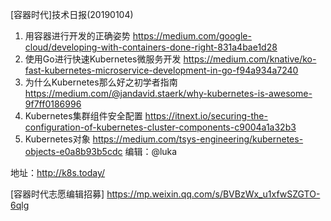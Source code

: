[容器时代]技术日报(20190104)

1. 用容器进行开发的正确姿势 https://medium.com/google-cloud/developing-with-containers-done-right-831a4bae1d28 
2. 使用Go进行快速Kubernetes微服务开发 https://medium.com/knative/ko-fast-kubernetes-microservice-development-in-go-f94a934a7240 
3. 为什么Kubernetes那么好之初学者指南 https://medium.com/@jandavid.staerk/why-kubernetes-is-awesome-9f7ff0186996 
4. Kubernetes集群组件安全配置 https://itnext.io/securing-the-configuration-of-kubernetes-cluster-components-c9004a1a32b3 
5. Kubernetes对象 https://medium.com/tsys-engineering/kubernetes-objects-e0a8b93b5cdc 
编辑：@luka

地址：http://k8s.today/

[容器时代志愿编辑招募] https://mp.weixin.qq.com/s/BVBzWx_u1xfwSZGTO-6qlg

